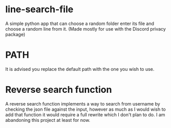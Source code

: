 # line-search-file
A simple python app that can choose a random folder enter its file and choose a random line from it. (Made mostly for use with the Discord privacy package) 

# PATH
It is advised you replace the default path with the one you wish to use.

# Reverse search function
A reverse search function implements a way to search from username by checking the json file against the input, however as much as I would wish to add that function it would require a full rewrite which I don't plan to do. I am abandoning this project at least for now.
